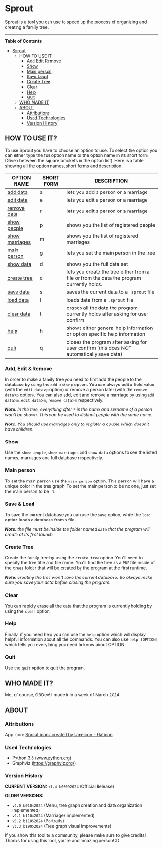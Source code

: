 # Sprout
Sprout is a tool you can use to speed up the process of organizing and creating a family tree.

---

**Table of Contents**
+ [Sprout](#sprout)
	+ [HOW TO USE IT](#how-to-use-it)
		+ [Add Edit  Remove](#add-edit--remove)
		+ [Show](#show)
		+ [Main person](#main-person)
		+ [Save  Load](#save--load)
		+ [Create Tree](#create-tree)
		+ [Clear](#clear)
		+ [Help](#help)
		+ [Quit](#quit)
	+ [WHO MADE IT](#who-made-it)
	+ [ABOUT](#about)
		+ [Attributions](#attributions)
		+ [Used Technologies](#used-technologies)
		+ [Version History](#version-history)

## HOW TO USE IT?
To use Sprout you have to choose an option to use. To select the option you can either type the full option name or the option name in its short form (Given between the square brackets in the option list).
Here is a table showing all the option names, short forms and description.

OPTION NAME|SHORT FORM|DESCRIPTION
-|-|-
[add data](#add-edit--remove)|a|lets you add a person or a marriage
[edit data](#add-edit--remove)|e|lets you edit a person or a marriage
[remove data](#add-edit--remove)|r|lets you edit a person or a marriage
[show people](#show)|p|shows you the list of registered people
[show marriages](#show)|m|shows you the list of registered marriages
[main person](#main-person)|g|lets you set the main person in the tree
[show data](#show)|d|shows you the full data set
[create tree](#create-tree)|c|lets you create the tree either from a file or from the data the program currently holds.
[save data](#save--load)|s|saves the current data to a `.sprout` file
[load data](#save--load)|l|loads data from a `.sprout` file
[clear data](#clear)|t|erases all the data the program currently holds after asking for user confirm
[help](#help)|h|shows either general help information or option specific help information
[quit](#quit)|q|closes the program after asking for user confirm (this does NOT automatically save data)

### Add, Edit & Remove
In order to make a family tree you need to first add the people to the database by using the `add data`>`p` option. You can always edit a field value (with the `edit data`>`p` option) or remove a person later (with the `remove data`>`p` option).
You can also add, edit and remove a marriage by using `add data`>`m`, `edit data`>`m`, `remove data`>`m` respectively.

_**Note:** In the tree, everything after `*` in the name and surname of a person won't be shown. This can be used to distinct people with the same name._

_**Note:** You should use marriages only to register a couple which doesn't have children._
### Show
Use the `show people`, `show marriages` and `show data` options to see the listed names, marriages and full database respectively.
### Main person
To set the main person use the `main person` option. This person will have a unique color in the tree graph. To set the main person to be no one, just set the main person to be `-1`.
### Save & Load
To save the current database you can use the `save` option, while the `load` option loads a database from a file.

_**Note:** the file must be inside the folder named `data` that the program will create at its first launch._
### Create Tree
Create the family tree by using the `create tree` option.
You'll need to specify the tree title and file name.
You'll find the tree as a `PDF` file inside of the `trees` folder that will be created by the program at the first runtime.

_**Note:** creating the tree won't save the current database. So always make sure you save your data before closing the program._
### Clear
You can rapidly erase all the data that the program is currently holding by using the `clear` option.
### Help
Finally, if you need help you can use the `help` option which will display helpful information about all the commands.
You can also use `help [OPTION]` which tells you everything you need to know about OPTION.
### Quit
Use the `quit` option to quit the program.

## WHO MADE IT?
Me, of course, G3Dev!
I made it in a week of March 2024.

## ABOUT

### Attributions
App icon: <a href="https://www.flaticon.com/free-icons/sprout" title="sprout icons">Sprout icons created by Umeicon - Flaticon</a>
	
### Used Technologies
+ Python 3.8 (www.python.org)
+ Graphviz (https://graphviz.org/)

### Version History
**CURRENT VERSION:** `v1.4 b05092024` (Official Release)

**OLDER VERSIONS:**
- `v1.0 b01042024` (Menu, tree graph creation and data organization implemented)
- `v1.1 b11042024` (Marriages implemented)
- `v1.2 b11052024` (Portraits)
- `v1.3 b19052024` (Tree graph visual improvements)

If you show this tool to a community, please make sure to give credits!
Thanks for using this tool, you're and amazing person! :D
